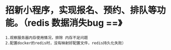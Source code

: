 # 招新小程序，实现报名、预约、排队等功能。（redis 数据消失bug ==》 
    1.观察服务器内存使用情况，排除 内存不足问题
    2.配置docker的redis时，没有映射好配置文件，redis持久化失败）
